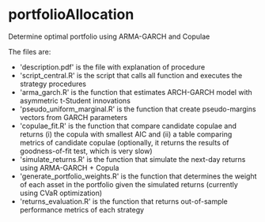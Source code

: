 # portfolioAllocation
Determine optimal portfolio using ARMA-GARCH and Copulae

The files are:
- 'description.pdf' is the file with explanation of procedure
- 'script_central.R' is the script that calls all function and executes the strategy procedures
- 'arma_garch.R' is the function that estimates ARCH-GARCH model with asymmetric t-Student innovations
- 'pseudo_uniform_marginal.R' is the function that create pseudo-margins vectors from GARCH parameters
- 'copulae_fit.R' is the function that compare candidate copulae and returns (i) the copula with smallest AIC and (ii) a table comparing metrics of candidate copulae (optionally, it returns the results of goodness-of-fit test, which is very slow)
- 'simulate_returns.R' is the function that simulate the next-day returns using ARMA-GARCH + Copula
- 'generate_portfolio_weights.R' is the function that determines the weight of each asset in the portfolio given the simulated returns (currently using CVaR optimization)
- 'returns_evaluation.R' is the function that returns out-of-sample performance metrics of each strategy
